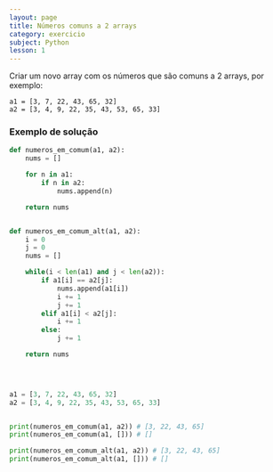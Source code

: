```yaml
---
layout: page
title: Números comuns a 2 arrays
category: exercicio
subject: Python
lesson: 1
---
```

Criar um novo array com os números que são comuns a 2 arrays, por exemplo:

    a1 = [3, 7, 22, 43, 65, 32]
    a2 = [3, 4, 9, 22, 35, 43, 53, 65, 33]
    
    
### Exemplo de solução

```python
def numeros_em_comum(a1, a2):
    nums = []

    for n in a1:
        if n in a2:
            nums.append(n)

    return nums


def numeros_em_comum_alt(a1, a2):
    i = 0
    j = 0
    nums = []

    while(i < len(a1) and j < len(a2)):
        if a1[i] == a2[j]:
            nums.append(a1[i])
            i += 1
            j += 1
        elif a1[i] < a2[j]:
            i += 1
        else:
            j += 1

    return nums
    



a1 = [3, 7, 22, 43, 65, 32]
a2 = [3, 4, 9, 22, 35, 43, 53, 65, 33]


print(numeros_em_comum(a1, a2)) # [3, 22, 43, 65]
print(numeros_em_comum(a1, [])) # []

print(numeros_em_comum_alt(a1, a2)) # [3, 22, 43, 65]
print(numeros_em_comum_alt(a1, [])) # []
```
